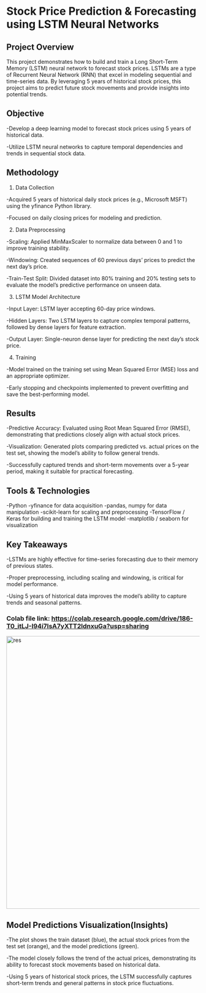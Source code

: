 # Stock Price Prediction & Forecasting using LSTM Neural Networks

## Project Overview

This project demonstrates how to build and train a Long Short-Term Memory (LSTM) neural network to forecast stock prices. LSTMs are a type of Recurrent Neural Network (RNN) that excel in modeling sequential and time-series data. By leveraging 5 years of historical stock prices, this project aims to predict future stock movements and provide insights into potential trends.

## Objective

-Develop a deep learning model to forecast stock prices using 5 years of historical data.

-Utilize LSTM neural networks to capture temporal dependencies and trends in sequential stock data.

## Methodology
1. Data Collection

-Acquired 5 years of historical daily stock prices (e.g., Microsoft MSFT) using the yfinance Python library.

-Focused on daily closing prices for modeling and prediction.

2. Data Preprocessing

-Scaling: Applied MinMaxScaler to normalize data between 0 and 1 to improve training stability.

-Windowing: Created sequences of 60 previous days’ prices to predict the next day’s price.

-Train-Test Split: Divided dataset into 80% training and 20% testing sets to evaluate the model’s predictive performance on unseen data.

3. LSTM Model Architecture

-Input Layer: LSTM layer accepting 60-day price windows.

-Hidden Layers: Two LSTM layers to capture complex temporal patterns, followed by dense layers for feature extraction.

-Output Layer: Single-neuron dense layer for predicting the next day’s stock price.

4. Training

-Model trained on the training set using Mean Squared Error (MSE) loss and an appropriate optimizer.

-Early stopping and checkpoints implemented to prevent overfitting and save the best-performing model.

## Results

-Predictive Accuracy: Evaluated using Root Mean Squared Error (RMSE), demonstrating that predictions closely align with actual stock prices.

-Visualization: Generated plots comparing predicted vs. actual prices on the test set, showing the model’s ability to follow general trends.

-Successfully captured trends and short-term movements over a 5-year period, making it suitable for practical forecasting.

## Tools & Technologies

-Python
-yfinance for data acquisition
-pandas, numpy for data manipulation
-scikit-learn for scaling and preprocessing
-TensorFlow / Keras for building and training the LSTM model
-matplotlib / seaborn for visualization

## Key Takeaways

-LSTMs are highly effective for time-series forecasting due to their memory of previous states.

-Proper preprocessing, including scaling and windowing, is critical for model performance.

-Using 5 years of historical data improves the model’s ability to capture trends and seasonal patterns.

### Colab file link: https://colab.research.google.com/drive/186-T0_itLJ-I94i7IsA7yXTT2ldnxuGa?usp=sharing

<img width="1325" height="711" alt="res" src="https://github.com/user-attachments/assets/0336f1d0-39cc-4ca5-a6a0-dbd1f330c3bf" />

## Model Predictions Visualization(Insights)

-The plot shows the train dataset (blue), the actual stock prices from the test set (orange), and the model predictions (green).

-The model closely follows the trend of the actual prices, demonstrating its ability to forecast stock movements based on historical data.

-Using 5 years of historical stock prices, the LSTM successfully captures short-term trends and general patterns in stock price fluctuations.
